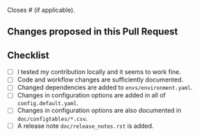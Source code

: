 Closes # (if applicable).

## Changes proposed in this Pull Request
<!--- Describe your changes in detail -->

## Checklist

- [ ] I tested my contribution locally and it seems to work fine.
- [ ] Code and workflow changes are sufficiently documented.
- [ ] Changed dependencies are added to `envs/environment.yaml`.
- [ ] Changes in configuration options are added in all of `config.default.yaml`.
- [ ] Changes in configuration options are also documented in `doc/configtables/*.csv`.
- [ ] A release note `doc/release_notes.rst` is added.